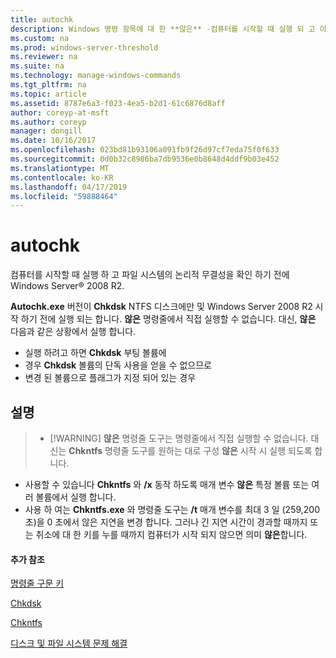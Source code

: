 ```yaml
---
title: autochk
description: Windows 명령 항목에 대 한 **않은** -컴퓨터를 시작할 때 실행 되 고 이전 Windows Server를 시작 하는 파일 시스템의 논리적 무결성을 확인 합니다.
ms.custom: na
ms.prod: windows-server-threshold
ms.reviewer: na
ms.suite: na
ms.technology: manage-windows-commands
ms.tgt_pltfrm: na
ms.topic: article
ms.assetid: 8787e6a3-f023-4ea5-b2d1-61c6876d8aff
author: coreyp-at-msft
ms.author: coreyp
manager: dongill
ms.date: 10/16/2017
ms.openlocfilehash: 023bd81b93106a091fb9f26d97cf7eda75f0f633
ms.sourcegitcommit: 0d0b32c8986ba7db9536e0b8648d4ddf9b03e452
ms.translationtype: MT
ms.contentlocale: ko-KR
ms.lasthandoff: 04/17/2019
ms.locfileid: "59888464"
---
```

# <a name="autochk"></a>autochk



컴퓨터를 시작할 때 실행 하 고 파일 시스템의 논리적 무결성을 확인 하기 전에 Windows Server® 2008 R2.

**Autochk.exe** 버전이 **Chkdsk** NTFS 디스크에만 및 Windows Server 2008 R2 시작 하기 전에 실행 되는 합니다. **않은** 명령줄에서 직접 실행할 수 없습니다. 대신, **않은** 다음과 같은 상황에서 실행 합니다.
-   실행 하려고 하면 **Chkdsk** 부팅 볼륨에
-   경우 **Chkdsk** 볼륨의 단독 사용을 얻을 수 없으므로
-   변경 된 볼륨으로 플래그가 지정 되어 있는 경우

## <a name="remarks"></a>설명

> -   [!WARNING]
>     **않은** 명령줄 도구는 명령줄에서 직접 실행할 수 없습니다. 대신는 **Chkntfs** 명령줄 도구를 원하는 대로 구성 **않은** 시작 시 실행 되도록 합니다.
-   사용할 수 있습니다 **Chkntfs** 와 **/x** 동작 하도록 매개 변수 **않은** 특정 볼륨 또는 여러 볼륨에서 실행 합니다.
-   사용 하 여는 **Chkntfs.exe** 와 명령줄 도구는 **/t** 매개 변수를 최대 3 일 (259,200 초)을 0 초에서 않은 지연을 변경 합니다. 그러나 긴 지연 시간이 경과할 때까지 또는 취소에 대 한 키를 누를 때까지 컴퓨터가 시작 되지 않으면 의미 **않은**합니다.

#### <a name="additional-references"></a>추가 참조

[명령줄 구문 키](command-line-syntax-key.md)

[Chkdsk](chkdsk.md)

[Chkntfs](chkntfs.md)

[디스크 및 파일 시스템 문제 해결](https://go.microsoft.com/fwlink/?LinkId=4527)